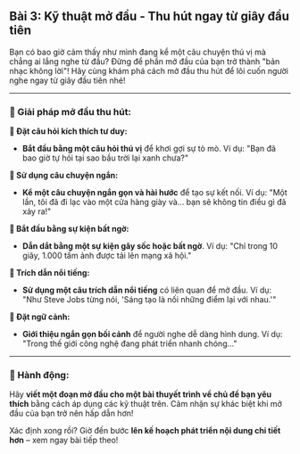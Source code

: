 ## Bài 3: Kỹ thuật mở đầu - Thu hút ngay từ giây đầu tiên

Bạn có bao giờ cảm thấy như mình đang kể một câu chuyện thú vị mà chẳng ai lắng nghe từ đầu? Đừng để phần mở đầu của bạn trở thành "bản nhạc không lời"! Hãy cùng khám phá cách mở đầu thu hút để lôi cuốn người nghe ngay từ giây đầu tiên nhé!

---

### 📌 Giải pháp mở đầu thu hút:

**🔹 Đặt câu hỏi kích thích tư duy:**
- **Bắt đầu bằng một câu hỏi thú vị** để khơi gợi sự tò mò. Ví dụ: "Bạn đã bao giờ tự hỏi tại sao bầu trời lại xanh chưa?"

**🔹 Sử dụng câu chuyện ngắn:**
- **Kể một câu chuyện ngắn gọn và hài hước** để tạo sự kết nối. Ví dụ: "Một lần, tôi đã đi lạc vào một cửa hàng giày và... bạn sẽ không tin điều gì đã xảy ra!"

**🔹 Bắt đầu bằng sự kiện bất ngờ:**
- **Dẫn dắt bằng một sự kiện gây sốc hoặc bất ngờ**. Ví dụ: "Chỉ trong 10 giây, 1.000 tấm ảnh được tải lên mạng xã hội."

**🔹 Trích dẫn nổi tiếng:**
- **Sử dụng một câu trích dẫn nổi tiếng** có liên quan để mở đầu. Ví dụ: "Như Steve Jobs từng nói, 'Sáng tạo là nối những điểm lại với nhau.'"

**🔹 Đặt ngữ cảnh:**
- **Giới thiệu ngắn gọn bối cảnh** để người nghe dễ dàng hình dung. Ví dụ: "Trong thế giới công nghệ đang phát triển nhanh chóng..."

---

### 🚀 Hành động:

Hãy **viết một đoạn mở đầu cho một bài thuyết trình về chủ đề bạn yêu thích** bằng cách áp dụng các kỹ thuật trên. Cảm nhận sự khác biệt khi mở đầu của bạn trở nên hấp dẫn hơn!

Xác định xong rồi? Giờ đến bước **lên kế hoạch phát triển nội dung chi tiết hơn** – xem ngay bài tiếp theo!